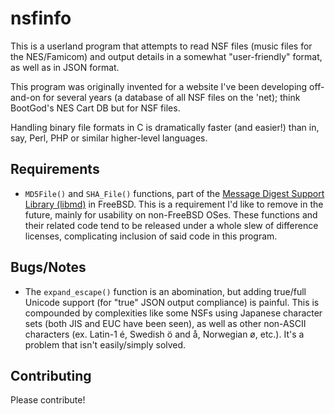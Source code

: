 nsfinfo
=======
This is a userland program that attempts to read NSF files (music files
for the NES/Famicom) and output details in a somewhat "user-friendly"
format, as well as in JSON format.

This program was originally invented for a website I've been developing
off-and-on for several years (a database of all NSF files on the 'net);
think BootGod's NES Cart DB but for NSF files.

Handling binary file formats in C is dramatically faster (and easier!)
than in, say, Perl, PHP or similar higher-level languages.

Requirements
------------
* `MD5File()` and `SHA_File()` functions, part of the
  [Message Digest Support Library (libmd)](https://www.freebsd.org/cgi/man.cgi?query=SHA\_File&apropos=0&sektion=0&manpath=FreeBSD+11.1-stable&arch=default&format=html)
  in FreeBSD.  This is a requirement I'd like to remove in the future,
  mainly for usability on non-FreeBSD OSes.  These functions and their
  related code tend to be released under a whole slew of difference
  licenses, complicating inclusion of said code in this program.

Bugs/Notes
----------
* The `expand_escape()` function is an abomination, but adding true/full
  Unicode support (for "true" JSON output compliance) is painful.  This
  is compounded by complexities like some NSFs using Japanese character
  sets (both JIS and EUC have been seen), as well as other non-ASCII
  characters (ex. Latin-1 é, Swedish ö and å, Norwegian ø, etc.).  It's
  a problem that isn't easily/simply solved.

Contributing
------------
Please contribute!
